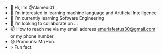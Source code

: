 - 👋 Hi, I’m @Akimedi01
- 👀 I’m interested in learning machine language and Artificial Intelligence
- 🌱 I’m currently learning Software Engineering
- 💞️ I’m looking to collaborate on ...
- 📫 How to reach me via my email address emuriafestus30@gmail.com or my phone number
- 😄 Pronouns: Mr/Hon.
- ⚡ Fun fact: 

<!---
Akimedi01/Akimedi01 is a ✨ special ✨ repository because its `README.md` (this file) appears on your GitHub profile.
You can click the Preview link to take a look at your changes.
--->

